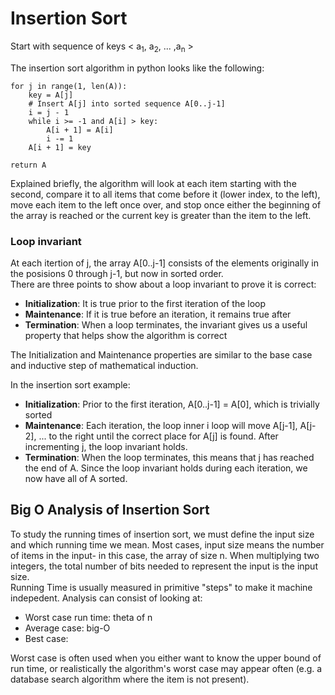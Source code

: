 # Insertion Sort

Start with sequence of keys < a<sub>1</sub>, a<sub>2</sub>, \.\.\. ,a<sub>n</sub> >

The insertion sort algorithm in python looks like the following:


	for j in range(1, len(A)):
		key = A[j]
		# Insert A[j] into sorted sequence A[0..j-1]
		i = j - 1
		while i >= -1 and A[i] > key:
			A[i + 1] = A[i]
			i -= 1
		A[i + 1] = key

	return A

Explained briefly, the algorithm will look at each item starting with the second, compare it to all items that come before it (lower index, to the left), move each item to the left once over, and stop once either the beginning of the array is reached or the current key is greater than the item to the left.

### Loop invariant
At each itertion of j, the array A[0..j-1] consists of the elements originally in the posisions 0 through j-1, but now in sorted order.  
There are three points to show about a loop invariant to prove it is correct:

- **Initialization**: It is true prior to the first iteration of the loop
- **Maintenance**: If it is true before an iteration, it remains true after
- **Termination**: When a loop terminates, the invariant gives us a useful property that helps show the algorithm is correct

The Initialization and Maintenance properties are similar to the base case and inductive step of mathematical induction.

In the insertion sort example: 

- **Initialization**: Prior to the first iteration, A[0..j-1] = A[0], which is trivially sorted
- **Maintenance**: Each iteration, the loop inner i loop will move A[j-1], A[j-2], ... to the right until the correct place for A[j] is found. After incrementing j, the loop invariant holds.
- **Termination**: When the loop terminates, this means that j has reached the end of A. Since the loop invariant holds during each iteration, we now have all of A sorted.


## Big O Analysis of Insertion Sort

To study the running times of insertion sort, we must define the input size and which running time we mean. Most cases, input size means the number of items in the input- in this case, the array of size n. When multiplying two integers, the total number of bits needed to represent the input is the input size.  
Running Time is usually measured in primitive \"steps\" to make it machine indepedent. Analysis can consist of looking at:
- Worst case run time: theta of n
- Average case: big-O
- Best case:

Worst case is often used when you either want to know the upper bound of run time, or realistically the algorithm's worst case may appear often (e.g. a database search algorithm where the item is not present).  
